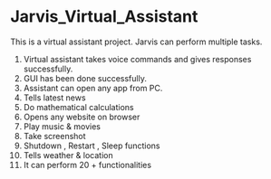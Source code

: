 # Jarvis_Virtual_Assistant
This is a  virtual assistant project. 
Jarvis can perform multiple tasks.
1. Virtual assistant takes voice commands and gives responses successfully.
2. GUI has been done successfully.
3. Assistant can open any app from PC. 
4. Tells latest news
5. Do mathematical calculations
6. Opens any website on browser
7. Play music & movies
8. Take screenshot
9. Shutdown , Restart , Sleep functions
10. Tells weather & location
11. It can perform 20 + functionalities

